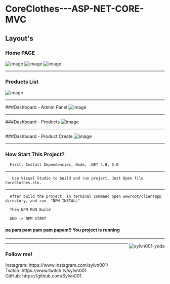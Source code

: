 # CoreClothes---ASP-NET-CORE-MVC

## Layout's 

### Home PAGE
![image](https://user-images.githubusercontent.com/50564121/143690521-4bc01423-7367-469a-8174-b75338efb813.png)
![image](https://user-images.githubusercontent.com/50564121/143690530-9d318036-7a8b-4814-a6c1-0dce34b59f39.png)
![image](https://user-images.githubusercontent.com/50564121/143690539-3fd91985-32ca-4ca5-b24b-5af7b578ae63.png)
<hr/>

### Products List
![image](https://user-images.githubusercontent.com/50564121/143690509-4490deb1-08a4-43b7-bcf2-c06fc531685f.png)
<hr/>

###Dashboard - Admin Panel
![image](https://user-images.githubusercontent.com/50564121/143690547-052195e4-0645-405a-9565-1395516c69f7.png)
<hr/>

###Dashboard - Products
![image](https://user-images.githubusercontent.com/50564121/143690554-690f7ccf-ebd3-4ab5-8881-e17c502fe7d4.png)
<hr/>

###Dashboard - Product Create
![image](https://user-images.githubusercontent.com/50564121/143690585-8c03d571-d172-4696-a85d-fe8de9a6333e.png)
<hr/>

<h3> How Start This Project? </h3>

``` 
  First, Install Dependencies, Node, .NET 4.8, 5.0  
``` 

<hr/>

``` 
   Use Visual Studio to build and run project. Just Open file CoreClothes.sln. 
``` 

<hr/>

``` 
  After build the project, in terminal command open wwwroot/clientapp directory, and run  "NPM INSTALL" 
``` 

``` 
  Then NPM RUN Build
``` 

``` 
  AND -> NPM START
```


<h4> pa pam pam pam pam papam!! You project is running </h4>
<hr/>
<img align="right" alt="sylvn001-yoda" src="https://64.media.tumblr.com/bb08dc6547da56fba032174060c17f1c/64b85f8f37398df1-1c/s540x810/44aab92b37cc2e916058cae4115757545fa853c7.gifv">
<hr/>

<h3> Follow me! </h3>
Instagram: https://www.instagram.com/sylvn001/ <br>
Twitch: https://www.twitch.tv/sylvn001 <br>
GitHub: https://github.com/Sylvn001 <br>
